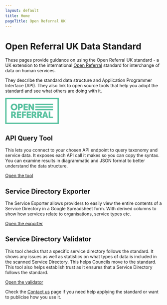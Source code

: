 ```yaml
---
layout: default
title: Home
pageTitle: Open Referral UK
---
```


# Open Referral UK Data Standard
<div class="row"><div class="col">
<p>These pages provide guidance on using the Open Referral UK standard - a UK extension to the international <a href="https://openreferral.org/">Open Referral</a> standard for interchange of data on human services.</p> 

<p>They describe the standard data structure and Application Programmer Interface (API). They also link to open source tools that help you adopt the standard and see what others are doing with it.</p>
</div><div class="col-12 col-md-auto d-flex align-items-center">  

<a href="https://www.OpenReferral.org" class="mt-0 mb-0" target="_blank"><img class="img-fluid mb-0 mt-0" style="height: 6em;" src="https://raw.githubusercontent.com/OpenReferralUK/human-services/gh-pages/assets/images/OpenReferral_Logo_Green.png" alt="Open Referral UK logo"></a>
  
</div></div>
<div class="row mb-5">
<div class="col-sm-4 mt-3 d-flex flex-column">
<h2>API Query Tool</h2>
<p>This lets you connect to your chosen API endpoint to query taxonomy and service data. It exposes each API call it makes so you can copy the syntax. You can examine results in diagrammatic and JSON format to better understand the data structure.</p>
<a href="https://tools.openreferraluk.org/ApiQuery/" target="_blank" class="btn btn-outline-dark mt-auto">Open the tool</a>
</div>
<div class="col-sm-4 mt-3 d-flex flex-column">
<h2>Service Directory Exporter</h2>
<p>The Service Exporter allows providers to easily view the entire contents of a Service Directory in a Google Spreadsheet form. With derived columns to show how services relate to organisations, service types etc.</p>
<a href="https://exporter.openreferraluk.org/" target="_blank" class="btn btn-outline-dark mt-auto">Open the exporter</a>
</div>
<div class="col-sm-4 mt-3 d-flex flex-column">
<h2>Service Directory Validator</h2>
<p>This tool checks that a specific service directory follows the standard. It shows any issues as well as statistics on what types of data is included in the scanned Service Directory. This helps Councils move to the standard. This tool also helps establish trust as it ensures that a Service Directory follows the standard.</p>
<a href="https://validator.openreferraluk.org/" target="_blank" class="btn btn-outline-dark mt-auto">Open the validator</a>
</div>   
</div> 

Check the [Contact us](https://openreferraluk.org/contact-us) page if you need help applying the standard or want to publicise how you use it.

